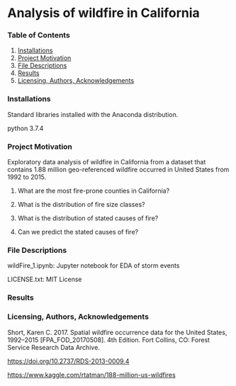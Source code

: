 # Analysis of wildfire in California
### Table of Contents
1. [Installations](#installations)
2. [Project Motivation](#project_motivation)
3. [File Descriptions](#file_descriptions)
4. [Results](#results)
5. [Licensing, Authors, Acknowledgements](#licensing)

### Installations<a name="installations"></a>
Standard libraries installed with the Anaconda distribution.

python 3.7.4

### Project Motivation<a name="project_motivation"></a>

Exploratory data analysis of wildfire in California from a dataset that contains 1.88 million geo-referenced wildfire occurred in United States from 1992 to 2015.

1. What are the most fire-prone counties in California? 

2. What is the distribution of fire size classes? 

3. What is the distribution of stated causes of fire? 

4. Can we predict the stated causes of fire? 


### File Descriptions<a name="file_descriptions"></a>

wildFire_1.ipynb: Jupyter notebook for EDA of storm events

LICENSE.txt: MIT License

### Results<a name="resluts"></a>


  
  
### Licensing, Authors, Acknowledgements<a name="licensing"></a>

Short, Karen C. 2017. Spatial wildfire occurrence data for the United States, 1992–2015 [FPA_FOD_20170508]. 4th Edition. Fort Collins, CO: Forest Service Research Data Archive. 

https://doi.org/10.2737/RDS-2013-0009.4

https://www.kaggle.com/rtatman/188-million-us-wildfires
